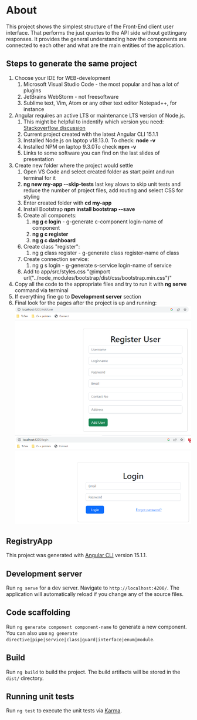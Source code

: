 # About

This project shows the simplest structure of the Front-End client user interface.
That performs the just queries to the API side without gettingany responses.
It provides the general understanding how the components are connected to each other and what are the main entities of the application.

## Steps to generate the same project

1. Choose your IDE for WEB-development
    1. Microsoft Visual Studio Code - the most popular and has a lot of plugins
    2. JetBrains WebStorm - not freesoftware
    3. Sublime text, Vim, Atom or any other text editor Notepad++, for instance
2. Angular requires an active LTS or maintenance LTS version of Node.js.
    1. This might be helpful to indentify which version you need: [Stackoverflow discussion](https://stackoverflow.com/questions/60248452/is-there-a-compatibility-list-for-angular-angular-cli-and-node-js)
    2. Current project created with the latest Angular CLI 15.1.1
    3. Installed Node.js on laptop v18.13.0. To check: **node -v**
    4. Installed NPM on laptop 9.3.0To check **npm -v**
    5. Links to some software you can find on the last slides of presentation
3. Create new folder where the project would settle
    1. Open VS Code and select created folder as start point and run terminal for it
    2. **ng new my-app --skip-tests** last key alows to skip unit tests and reduce the number of project files, add routing and select CSS for styling
    3. Enter created folder with **cd my-app**
    4. Install Bootstrap **npm install bootstrap --save**
    5. Create all componets:
        1. **ng g c login** - g-generate c-component login-name of component
        2. **ng g c register**
        3. **ng g c dashboard**
    6. Create class "register":
        1. ng g class register - g-generate class register-name of class
    7. Create connection service:
        1. ng g s login - g-generate s-service login-name of service
    8. Add to app/src/styles.css "@import url("../node_modules/bootstrap/dist/css/bootstrap.min.css")"
4. Copy all the code to the appropriate files and try to run it with **ng serve** command via terminal
5. If everything fine go to **Development server** section
6. Final look for the pages after the project is up and running:
    ![AddUser](/images/addUserPage.PNG)
    ![Login](/images/loginPage.PNG)  

## RegistryApp

This project was generated with [Angular CLI](https://github.com/angular/angular-cli) version 15.1.1.

## Development server

Run `ng serve` for a dev server. Navigate to `http://localhost:4200/`. The application will automatically reload if you change any of the source files.

## Code scaffolding

Run `ng generate component component-name` to generate a new component. You can also use `ng generate directive|pipe|service|class|guard|interface|enum|module`.

## Build

Run `ng build` to build the project. The build artifacts will be stored in the `dist/` directory.

## Running unit tests

Run `ng test` to execute the unit tests via [Karma](https://karma-runner.github.io).
